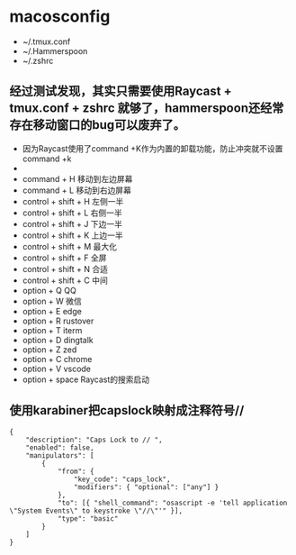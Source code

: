 # macosconfig
* ~/.tmux.conf
* ~/.Hammerspoon
* ~/.zshrc


## 经过测试发现，其实只需要使用Raycast + tmux.conf + zshrc 就够了，hammerspoon还经常存在移动窗口的bug可以废弃了。

* 因为Raycast使用了command +K作为内置的卸载功能，防止冲突就不设置command +k
* 
* command + H 移动到左边屏幕
* command + L 移动到右边屏幕
* control + shift + H 左侧一半
* control + shift + L 右侧一半
* control + shift + J 下边一半
* control + shift + K 上边一半
* control + shift + M 最大化
* control + shift + F 全屏
* control + shift + N 合适
* control + shift + C 中间
* option + Q  QQ
* option + W  微信
* option + E  edge
* option + R  rustover
* option + T  iterm
* option + D  dingtalk
* option + Z  zed
* option + C  chrome
* option + V  vscode
* option + space Raycast的搜索启动

## 使用karabiner把capslock映射成注释符号//
```shell
{
    "description": "Caps Lock to // ",
    "enabled": false,
    "manipulators": [
        {
            "from": {
                "key_code": "caps_lock",
                "modifiers": { "optional": ["any"] }
            },
            "to": [{ "shell_command": "osascript -e 'tell application \"System Events\" to keystroke \"//\"'" }],
            "type": "basic"
        }
    ]
}
```
  
